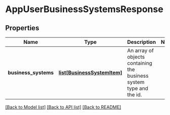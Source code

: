 # AppUserBusinessSystemsResponse

## Properties
Name | Type | Description | Notes
------------ | ------------- | ------------- | -------------
**business_systems** | [**list[BusinessSystemItem]**](BusinessSystemItem.md) | An array of objects containing the business system type and the id. | 

[[Back to Model list]](../README.md#documentation-for-models) [[Back to API list]](../README.md#documentation-for-api-endpoints) [[Back to README]](../README.md)


